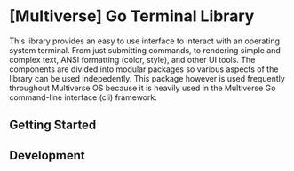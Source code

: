 # [Multiverse] Go Terminal Library
This library provides an easy to use interface to interact with an operating
system terminal. From just submitting commands, to rendering simple and complex
text, ANSI formatting (color, style), and other UI tools. The components are
divided into modular packages so various aspects of the library can be used
indepedently. This package however is used frequently throughout Multiverse OS
because it is heavily used in the Multiverse Go command-line interface (cli)
framework.


## Getting Started


## Development
